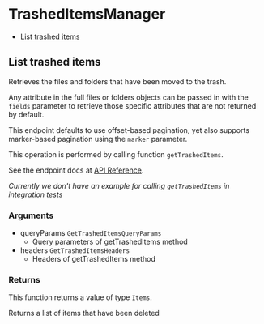# TrashedItemsManager


- [List trashed items](#list-trashed-items)

## List trashed items

Retrieves the files and folders that have been moved
to the trash.

Any attribute in the full files or folders objects can be passed
in with the `fields` parameter to retrieve those specific
attributes that are not returned by default.

This endpoint defaults to use offset-based pagination, yet also supports
marker-based pagination using the `marker` parameter.

This operation is performed by calling function `getTrashedItems`.

See the endpoint docs at
[API Reference](https://developer.box.com/reference/get-folders-trash-items/).

*Currently we don't have an example for calling `getTrashedItems` in integration tests*

### Arguments

- queryParams `GetTrashedItemsQueryParams`
  - Query parameters of getTrashedItems method
- headers `GetTrashedItemsHeaders`
  - Headers of getTrashedItems method


### Returns

This function returns a value of type `Items`.

Returns a list of items that have been deleted


